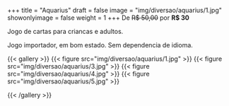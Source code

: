 +++
title = "Aquarius"
draft = false
image = "img/diversao/aquarius/1.jpg"
showonlyimage = false
weight = 1
+++
De ~~R$ 50,00~~ por **R$ 30**

Jogo de cartas para criancas e adultos.
<!--more-->

Jogo importador, em bom estado. Sem dependencia de idioma.

{{< gallery >}}
{{< figure src="img/diversao/aquarius/1.jpg" >}}
{{< figure src="img/diversao/aquarius/3.jpg" >}}
{{< figure src="img/diversao/aquarius/4.jpg" >}}
{{< figure src="img/diversao/aquarius/5.jpg" >}}

{{< /gallery >}}